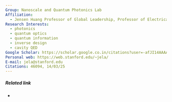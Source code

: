 ```yaml
---
Group: Nanoscale and Quantum Photonics Lab
Affiliation:
  - Jensen Huang Professor of Global Leadership, Professor of Electrical Engineering and, by courtesy, of Applied Physics, Stanford University
Research Interests:
  - photonics
  - quantum optics
  - quantum information
  - inverse design
  - cavity QED
Google Scholar: https://scholar.google.co.in/citations?user=-afJI14AAAAJ&hl=en&authuser=2&oi=ao
Personal web: https://web.stanford.edu/~jela/
E-mail: jela@stanford.edu
Citations: 46094, 14/03/25
---
```

##### Related link
- 